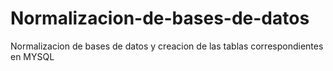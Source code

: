 # Normalizacion-de-bases-de-datos
Normalizacion de bases de datos y creacion de las tablas correspondientes en MYSQL
